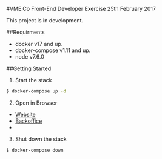 #VME.Co Front-End Developer Exercise
25th February 2017

This project is in development.

##Requirments
- docker v17 and up.
- docker-compose v1.11 and up.
- node v7.6.0

##Getting Started

1. Start the stack
```sh
$ docker-compose up -d
```
2. Open in Browser
- [Website](http://localhost:8080)
- [Backoffice](http:localhost:8081)
-
3. Shut down the stack
```sh
$ docker-compose down
```
